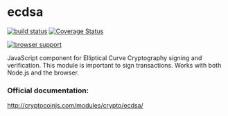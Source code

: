 ecdsa
======

[![build status](https://secure.travis-ci.org/cryptocoinjs/ecdsa.png)](http://travis-ci.org/cryptocoinjs/ecdsa)
[![Coverage Status](https://img.shields.io/coveralls/cryptocoinjs/ecdsa.svg)](https://coveralls.io/r/cryptocoinjs/ecdsa)

[![browser support](https://ci.testling.com/cryptocoinjs/ecdsa.png)](https://ci.testling.com/cryptocoinjs/ecdsa)

JavaScript component for Elliptical Curve Cryptography signing and verification. This module is important to sign transactions. Works 
with both Node.js and the browser.

### Official documentation:

http://cryptocoinjs.com/modules/crypto/ecdsa/









